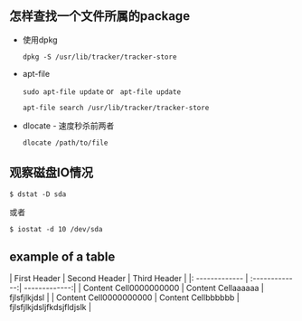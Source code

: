 ## 怎样查找一个文件所属的package

* 使用dpkg

  ```dpkg -S /usr/lib/tracker/tracker-store```

* apt-file

  ```sudo apt-file update``` or ``` apt-file update```

  ```apt-file search /usr/lib/tracker/tracker-store```

* dlocate - 速度秒杀前两者

  ```dlocate /path/to/file```

## 观察磁盘IO情况

  `$ dstat -D sda`

  或者

  `$ iostat -d 10 /dev/sda`

## example of a table

  | First Header  | Second Header | Third Header |
  |: ------------- | :-------------:|  -------------:|
  | Content Cell0000000000  | Content Cellaaaaaa  | fjlsfjlkjdsl |
  | Content Cell0000000000  | Content Cellbbbbbb  | fjlsfjlkjdsljfkdsjfldjslk |
